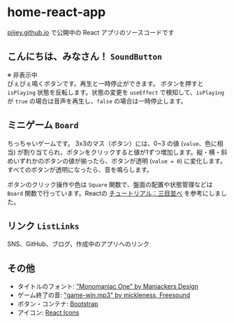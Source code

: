 # home-react-app
[piijey.github.io](https://piijey.github.io/) で公開中の React アプリのソースコードです

## こんにちは、みなさん！ `SoundButton`
※ 非表示中  
ぴぇぴぇ鳴くボタンです。再生と一時停止ができます。
ボタンを押すと `isPlaying` 状態を反転します。状態の変更を `useEffect` で検知して、`isPlaying` が `true` の場合は音声を再生し、`false` の場合は一時停止します。

## ミニゲーム `Board`
ちっちゃいゲームです。
3x3のマス（ボタン）には、0~3 の値 (`value`、色に相当) が割り当てられ、ボタンをクリックすると値が1ずつ増加します。縦・横・斜めいずれかのボタンの値が揃ったら、ボタンが透明 (`value = 0`) に変化します。すべてのボタンが透明になったら、音を鳴らします。

ボタンのクリック操作や色は `Square` 関数で、盤面の配置や状態管理などは `Board` 関数で行っています。Reactの [チュートリアル：三目並べ](https://ja.react.dev/learn/tutorial-tic-tac-toe) を参考にしました。

## リンク `ListLinks`
SNS、GitHub、ブログ、作成中のアプリへのリンク

## その他
- タイトルのフォント: ["Monomaniac One" by Maniackers Design](https://fonts.google.com/specimen/Monomaniac+One)
- ゲーム終了の音: ["game-win.mp3" by mickleness, Freesound](https://freesound.org/people/mickleness/sounds/269198/)
- ボタン・コンテナ: [Bootstrap](https://getbootstrap.jp/)
- アイコン: [React Icons](https://react-icons.github.io/react-icons/)
